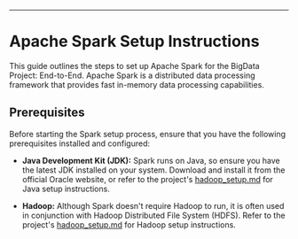 ---

# Apache Spark Setup Instructions

This guide outlines the steps to set up Apache Spark for the BigData Project: End-to-End. Apache Spark is a distributed data processing framework that provides fast in-memory data processing capabilities.

## Prerequisites

Before starting the Spark setup process, ensure that you have the following prerequisites installed and configured:

- **Java Development Kit (JDK):** Spark runs on Java, so ensure you have the latest JDK installed on your system. Download and install it from the official Oracle website, or refer to the project's [hadoop_setup.md](./Hadoop_Setup.md) for Java setup instructions.

- **Hadoop:** Although Spark doesn't require Hadoop to run, it is often used in conjunction with Hadoop Distributed File System (HDFS). Refer to the project's [hadoop_setup.md](./Hadoop_Setup.md) for Hadoop setup instructions.
